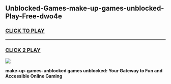 
## Unblocked-Games-make-up-games-unblocked-Play-Free-dwo4e
<h3>
<a href="https://premium76.site?title=make-up-games-unblocked&ref=21A">CLICK TO PLAY</a></h3>
<hr>

<h3>
<a href="https://premium76.site?title=make-up-games-unblocked&ref=21A">CLICK 2 PLAY</a>
  
</h3>

<a href="https://premium76.site?title=make-up-games-unblocked&ref=21A"><img src="https://clearcache.store/games.png"></a>


**make-up-games-unblocked games unblocked: Your Gateway to Fun and Accessible Online Gaming**
